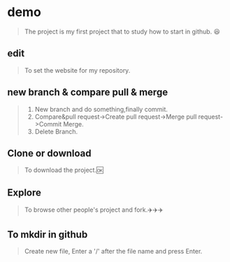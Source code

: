 # demo
  >The project is my first project that to study how to start in github.  :laughing:
## edit
  >To set the website for my repository.
## new branch & compare pull & merge
  >1. New branch and do something,finally commit.
  >2. Compare&pull request->Create pull request->Merge pull request->Commit Merge.
  >3. Delete Branch.
## Clone or download
  >To download the project.:ok:
## Explore
  >To browse other people's project and fork.:airplane::airplane::airplane:
## To mkdir in github
  >Create new file, Enter a '/' after the file name and press Enter.


